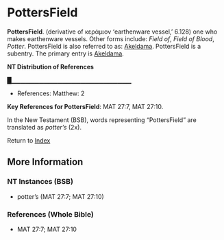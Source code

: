 # PottersField
**PottersField**. 
(derivative of κεράμιον ‘earthenware vessel,’ 6.128) one who makes earthenware vessels. 
Other forms include: 
*Field of*, *Field of Blood*, *Potter*. 
PottersField is also referred to as: 
[Akeldama](Akeldama.md). 
PottersField is a subentry. The primary entry is 
[Akeldama](Akeldama.md). 


**NT Distribution of References**

█▁▁▁▁▁▁▁▁▁▁▁▁▁▁▁▁▁▁▁▁▁▁▁▁▁▁
* References: Matthew: 2



**Key References for PottersField**: 
MAT 27:7, MAT 27:10. 




In the New Testament (BSB), words representing “PottersField” are translated as 
*potter’s* (2x). 


Return to [Index](00-Index.md)

## More Information

### NT Instances (BSB)

* potter’s (MAT 27:7; MAT 27:10)



### References (Whole Bible)

* MAT 27:7; MAT 27:10



